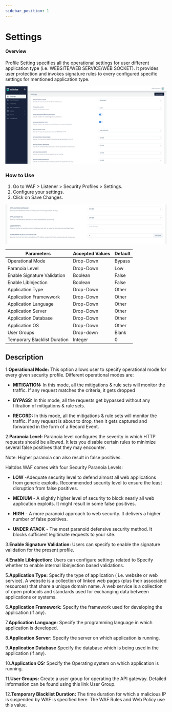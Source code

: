 ```yaml
---
sidebar_position: 1
---
```


# Settings
  
#### Overview 
Profile Setting specifies all the operational settings for user different application type (i.e. WEBSITE/WEB SERVICE/WEB SOCKET). It provides user protection and invokes signature rules to every configured specific settings for mentioned application type.

![Profile_settings](/img/waf/profilesetting.png)
   
### How to Use
1. Go to WAF > Listener > Security Profiles > Settings.
2. Configure your settings.
3. Click on Save Changes.

![Profile_settings](/img/waf/profilesetting1.png)

   
| Parameters                   | Accepted Values | Default |
|------------------------------|-----------------|---------|
| Operational Mode             | Drop-Down       | Bypass  |
| Paranoia Level               | Drop-Down       | Low     |
| Enable Signature Validation  | Boolean         | False   |
| Enable LibInjection          | Boolean         | False   |
| Application Type             | Drop-Down       | Other   |
| Application Framewwork            | Drop-Down       | Other   |
| Application Language           | Drop-Down       | Other   |
| Application Server            | Drop-Down       | Other   |
| Application Database             | Drop-Down       | Other   |
| Application OS            | Drop-Down       | Other   |
| User Groups                  | Drop-down       | Blank   |
| Temporary Blacklist Duration | Integer         |    0     |
   
## Description

1.**Operational Mode:**
This option allows user to specify operational mode for every given security profile. Different operational modes are:
- **MITIGATION:** In this mode, all the mitigations & rule sets will monitor the traffic. If any request matches the criteria, it gets dropped  

- **BYPASS:** In this mode, all the requests get bypassed without any filtration of mitigations & rule sets.  

- **RECORD:** In this mode, all the mitigations & rule sets will monitor the traffic. If any request is about to drop, then it gets captured and forwarded in the form of a Record Event.  

2.**Paranoia Level:** 
Paranoia level configures the severity in which HTTP requests should be allowed. It lets you disable certain rules to minimize several false positives that they may encounter.  
   
Note: Higher paranoia can also result in false positives.  

Haltdos WAF comes with four Security Paranoia Levels:  
- **LOW** -Adequate security level to defend almost all web applications from generic exploits. Recommended security level to ensure the least disruption from false positives.  

- **MEDIUM** - A slightly higher level of security to block nearly all web application exploits. It might result in some false positives.  

- **HIGH** - A more paranoid approach to web security. It delivers a higher number of false positives.  

- **UNDER ATACK** - The most paranoid defensive security method. It blocks sufficient legitimate requests to your site.  

3.**Enable Signature Validation:**
Users can specify to enable the signature validation for the present profile.  

4.**Enable LibInjection:**
Users can configure settings related to Specify whether to enable internal libinjection based validations.  

5.**Application Type:**
Specify the type of application ( i.e. website or web service). A website is a collection of linked web pages (plus their associated resources) that share a unique domain name. A web service is a collection of open protocols and standards used for exchanging data between applications or systems.  

6.**Application Framework:**
Specify the framework used for developing the application (if any).

7.**Application Language:**
Specify the programming language in which application is developed.

8.**Application Server:**
Specify the server on which application is running.

9.**Application  Database**
Specify the database which is being used in the application (if any).

10.**Application OS:**
Specify the Operating system on which application is running.

11.**User Groups:**
Create a user group for operating the API gateway. Detailed information can be found using this link User Group.  

12.**Temporary Blacklist Duration:**
The time duration for which a malicious IP is suspended by WAF is specified here. The WAF Rules and Web Policy use this value.


